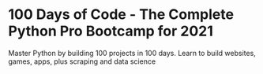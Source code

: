 # 100 Days of Code - The Complete Python Pro Bootcamp for 2021 
Master Python by building 100 projects in 100 days. Learn to build websites, games, apps, plus scraping and data science
